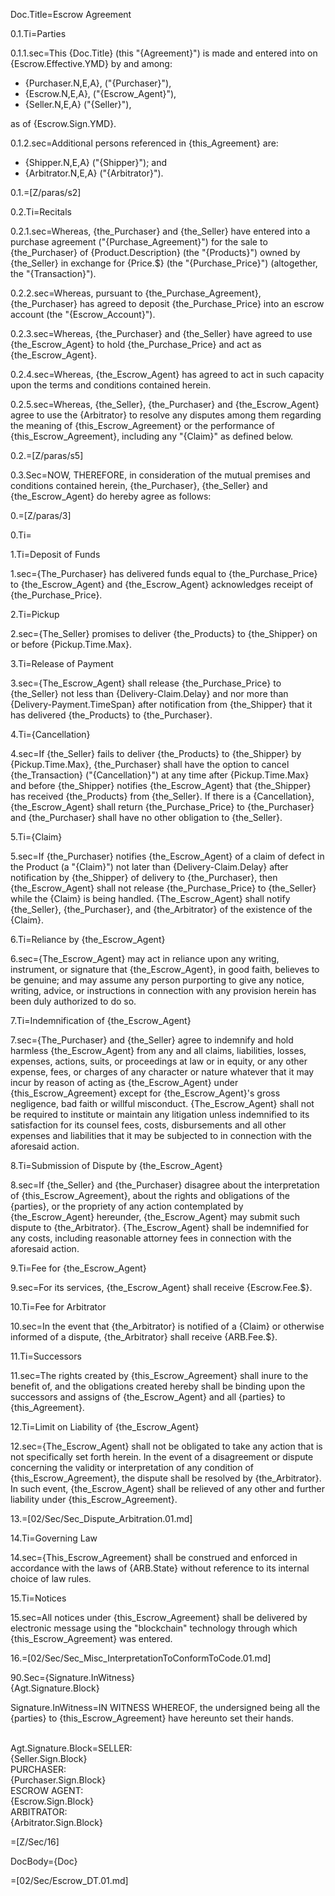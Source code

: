 Doc.Title=Escrow Agreement


0.1.Ti=Parties

0.1.1.sec=This {Doc.Title} (this "{Agreement}") is made and entered into on {Escrow.Effective.YMD} by and among:<ul><li>{Purchaser.N,E,A}, ("{Purchaser}"),</li><li>{Escrow.N,E,A}, ("{Escrow_Agent}"),</li><li>{Seller.N,E,A} ("{Seller}"),</li></ul>as of {Escrow.Sign.YMD}.

0.1.2.sec=Additional persons referenced in {this_Agreement} are:<ul><li>{Shipper.N,E,A} ("{Shipper}"); and</li><li>{Arbitrator.N,E,A} ("{Arbitrator}").</li></ul>

0.1.=[Z/paras/s2]

0.2.Ti=Recitals

0.2.1.sec=Whereas, {the_Purchaser} and {the_Seller} have entered into a purchase agreement ("{Purchase_Agreement}") for the sale to {the_Purchaser} of {Product.Description} (the "{Products}") owned by {the_Seller} in exchange for {Price.$} (the "{Purchase_Price}") (altogether, the "{Transaction}").

0.2.2.sec=Whereas, pursuant to {the_Purchase_Agreement}, {the_Purchaser} has agreed to deposit {the_Purchase_Price} into an escrow account (the "{Escrow_Account}").

0.2.3.sec=Whereas, {the_Purchaser} and {the_Seller} have agreed to use {the_Escrow_Agent} to hold {the_Purchase_Price} and act as {the_Escrow_Agent}.

0.2.4.sec=Whereas, {the_Escrow_Agent} has agreed to act in such capacity upon the terms and conditions contained herein.

0.2.5.sec=Whereas, {the_Seller}, {the_Purchaser} and {the_Escrow_Agent} agree to use the {Arbitrator} to resolve any disputes among them regarding the meaning of {this_Escrow_Agreement} or the performance of {this_Escrow_Agreement}, including any "{Claim}" as defined below.

0.2.=[Z/paras/s5]

0.3.Sec=NOW, THEREFORE, in consideration of the mutual premises and conditions contained herein, {the_Purchaser}, {the_Seller} and {the_Escrow_Agent} do hereby agree as follows:

0.=[Z/paras/3]

0.Ti=</i>

1.Ti=Deposit of Funds

1.sec={The_Purchaser} has delivered funds equal to {the_Purchase_Price} to {the_Escrow_Agent} and {the_Escrow_Agent} acknowledges receipt of {the_Purchase_Price}.

2.Ti=Pickup

2.sec={The_Seller} promises to deliver {the_Products} to {the_Shipper} on or before {Pickup.Time.Max}.

3.Ti=Release of Payment

3.sec={The_Escrow_Agent} shall release {the_Purchase_Price} to {the_Seller} not less than {Delivery-Claim.Delay} and nor more than {Delivery-Payment.TimeSpan} after notification from {the_Shipper} that it has delivered {the_Products} to {the_Purchaser}.

4.Ti={Cancellation}

4.sec=If {the_Seller} fails to deliver {the_Products} to {the_Shipper} by {Pickup.Time.Max}, {the_Purchaser} shall have the option to cancel {the_Transaction} ("{Cancellation}") at any time after {Pickup.Time.Max} and before {the_Shipper} notifies {the_Escrow_Agent} that {the_Shipper} has received {the_Products} from {the_Seller}. If there is a {Cancellation}, {the_Escrow_Agent} shall return {the_Purchase_Price} to {the_Purchaser} and {the_Purchaser} shall have no other obligation to {the_Seller}.

5.Ti={Claim}

5.sec=If {the_Purchaser} notifies {the_Escrow_Agent} of a claim of defect in the Product (a "{Claim}") not later than {Delivery-Claim.Delay} after notification by {the_Shipper} of delivery to {the_Purchaser}, then {the_Escrow_Agent} shall not release {the_Purchase_Price} to {the_Seller} while the {Claim} is being handled. {The_Escrow_Agent} shall notify {the_Seller}, {the_Purchaser}, and {the_Arbitrator} of the existence of the {Claim}.

6.Ti=Reliance by {the_Escrow_Agent}

6.sec={The_Escrow_Agent} may act in reliance upon any writing, instrument, or signature that {the_Escrow_Agent}, in good faith, believes to be genuine; and may assume any person purporting to give any notice, writing, advice, or instructions in connection with any provision herein has been duly authorized to do so.

7.Ti=Indemnification of {the_Escrow_Agent}

7.sec={The_Purchaser} and {the_Seller} agree to indemnify and hold harmless {the_Escrow_Agent} from any and all claims, liabilities, losses, expenses, actions, suits, or proceedings at law or in equity, or any other expense, fees, or charges of any character or nature whatever that it may incur by reason of acting as {the_Escrow_Agent} under {this_Escrow_Agreement} except for {the_Escrow_Agent}'s gross negligence, bad faith or willful misconduct. {The_Escrow_Agent} shall not be required to institute or maintain any litigation unless indemnified to its satisfaction for its counsel fees, costs, disbursements and all other expenses and liabilities that it may be subjected to in connection with the aforesaid action.

8.Ti=Submission of Dispute by {the_Escrow_Agent}

8.sec=If {the_Seller} and {the_Purchaser} disagree about the interpretation of {this_Escrow_Agreement}, about the rights and obligations of the {parties}, or the propriety of any action contemplated by {the_Escrow_Agent} hereunder, {the_Escrow_Agent} may submit such dispute to {the_Arbitrator}. {The_Escrow_Agent} shall be indemnified for any costs, including reasonable attorney fees in connection with the aforesaid action.

9.Ti=Fee for {the_Escrow_Agent}

9.sec=For its services, {the_Escrow_Agent} shall receive {Escrow.Fee.$}.

10.Ti=Fee for Arbitrator

10.sec=In the event that {the_Arbitrator} is notified of a {Claim} or otherwise informed of a dispute, {the_Arbitrator} shall receive {ARB.Fee.$}.

11.Ti=Successors

11.sec=The rights created by {this_Escrow_Agreement} shall inure to the benefit of, and the obligations created hereby shall be binding upon the successors and assigns of {the_Escrow_Agent} and all {parties} to {this_Agreement}.

12.Ti=Limit on Liability of {the_Escrow_Agent}

12.sec={The_Escrow_Agent} shall not be obligated to take any action that is not specifically set forth herein. In the event of a disagreement or dispute concerning the validity or interpretation of any condition of {this_Escrow_Agreement}, the dispute shall be resolved by {the_Arbitrator}. In such event, {the_Escrow_Agent} shall be relieved of any other and further liability under {this_Escrow_Agreement}.

13.=[02/Sec/Sec_Dispute_Arbitration.01.md]

14.Ti=Governing Law

14.sec={This_Escrow_Agreement} shall be construed and enforced in accordance with the laws of {ARB.State} without reference to its internal choice of law rules.

15.Ti=Notices

15.sec=All notices under {this_Escrow_Agreement} shall be delivered by electronic message using the "blockchain" technology through which {this_Escrow_Agreement} was entered.

16.=[02/Sec/Sec_Misc_InterpretationToConformToCode.01.md]

90.Sec={Signature.InWitness}<br> {Agt.Signature.Block}

Signature.InWitness=IN WITNESS WHEREOF, the undersigned being all the {parties} to {this_Escrow_Agreement} have hereunto set their hands.<br>  

Agt.Signature.Block=SELLER:<br> {Seller.Sign.Block}</u><br> PURCHASER:<br> {Purchaser.Sign.Block}</u><br> ESCROW AGENT:<br> {Escrow.Sign.Block}</u><br> ARBITRATOR:<br> {Arbitrator.Sign.Block}

=[Z/Sec/16]

DocBody={Doc}

=[02/Sec/Escrow_DT.01.md]
  